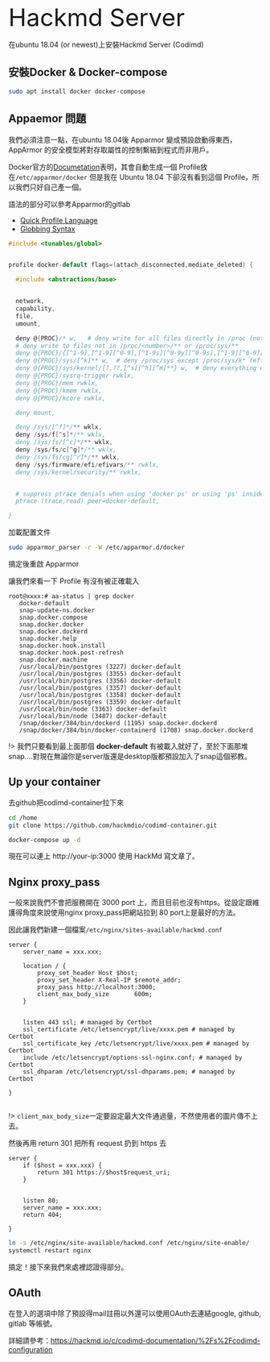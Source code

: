 <font size='10' >Hackmd Server</font> 

在ubuntu 18.04 (or newest)上安裝Hackmd Server (Codimd)

## 安裝Docker & Docker-compose
```bash
sudo apt install docker docker-compose 
```

## Appaemor 問題

我們必須注意一點，在ubuntu 18.04後 Apparmor 變成預設啟動得東西，AppArmor 的安全模型將對存取屬性的控制繫結到程式而非用戶。

Docker官方的[Documetation](https://docs.docker.com/engine/security/apparmor/)表明，其會自動生成一個 Profile放在```/etc/apparmor/docker``` 但是我在 Ubuntu 18.04 下卻沒有看到這個 Profile，所以我們只好自己產一個。

語法的部分可以參考Apparmor的gitlab
* [Quick Profile Language](https://gitlab.com/apparmor/apparmor/wikis/QuickProfileLanguage)
* [Globbing Syntax](https://gitlab.com/apparmor/apparmor/wikis/AppArmor_Core_Policy_Reference#AppArmor_globbing_syntax)

```c
#include <tunables/global>


profile docker-default flags=(attach_disconnected,mediate_deleted) {

  #include <abstractions/base>


  network,
  capability,
  file,
  umount,

  deny @{PROC}/* w,   # deny write for all files directly in /proc (not in a subdir)
  # deny write to files not in /proc/<number>/** or /proc/sys/**
  deny @{PROC}/{[^1-9],[^1-9][^0-9],[^1-9s][^0-9y][^0-9s],[^1-9][^0-9][^0-9][^0-9]*}/** w,
  deny @{PROC}/sys/[^k]** w,  # deny /proc/sys except /proc/sys/k* (effectively /proc/sys/kernel)
  deny @{PROC}/sys/kernel/{?,??,[^s][^h][^m]**} w,  # deny everything except shm* in /proc/sys/kernel/
  deny @{PROC}/sysrq-trigger rwklx,
  deny @{PROC}/mem rwklx,
  deny @{PROC}/kmem rwklx,
  deny @{PROC}/kcore rwklx,

  deny mount,

  deny /sys/[^f]*/** wklx,
  deny /sys/f[^s]*/** wklx,
  deny /sys/fs/[^c]*/** wklx,
  deny /sys/fs/c[^g]*/** wklx,
  deny /sys/fs/cg[^r]*/** wklx,
  deny /sys/firmware/efi/efivars/** rwklx,
  deny /sys/kernel/security/** rwklx,


  # suppress ptrace denials when using 'docker ps' or using 'ps' inside a container
  ptrace (trace,read) peer=docker-default,

}
```
加載配置文件
```bash
sudo apparmor_parser -r -W /etc/apparmor.d/docker
```
搞定後重啟 Apparmor

讓我們來看一下 Profile 有沒有被正確載入
```shell
root@xxxx:# aa-status | grep docker
   docker-default
   snap-update-ns.docker
   snap.docker.compose
   snap.docker.docker
   snap.docker.dockerd
   snap.docker.help
   snap.docker.hook.install
   snap.docker.hook.post-refresh
   snap.docker.machine
   /usr/local/bin/postgres (3227) docker-default
   /usr/local/bin/postgres (3355) docker-default
   /usr/local/bin/postgres (3356) docker-default
   /usr/local/bin/postgres (3357) docker-default
   /usr/local/bin/postgres (3358) docker-default
   /usr/local/bin/postgres (3359) docker-default
   /usr/local/bin/node (3363) docker-default
   /usr/local/bin/node (3487) docker-default
   /snap/docker/384/bin/dockerd (1195) snap.docker.dockerd
   /snap/docker/384/bin/docker-containerd (1708) snap.docker.dockerd
```
!> 我們只要看到最上面那個 **docker-default** 有被載入就好了，至於下面那堆snap....對現在無論你是server版還是desktop版都預設加入了snap這個邪教。


## Up your container 

去github把codimd-container拉下來
```bash
cd /home
git clone https://github.com/hackmdio/codimd-container.git
```

```bash
docker-compose up -d
```

現在可以連上 http://your-ip:3000 使用 HackMd 寫文章了。


## Nginx proxy_pass

一般來說我們不會把服務開在 3000 port 上，而且目前也沒有https。從設定跟維護得角度來說使用nginx proxy_pass把網站拉到 80 port上是最好的方法。

因此讓我們新建一個檔案```/etc/nginx/sites-available/hackmd.conf```
```shell=
server {
    server_name = xxx.xxx;

    location / {
        proxy_set_header Host $host;
        proxy_set_header X-Real-IP $remote_addr;
        proxy_pass http://localhost:3000;
        client_max_body_size       600m; 
    }


    listen 443 ssl; # managed by Certbot
    ssl_certificate /etc/letsencrypt/live/xxxx.pem # managed by Certbot
    ssl_certificate_key /etc/letsencrypt/live/xxxx.pem # managed by Certbot
    include /etc/letsencrypt/options-ssl-nginx.conf; # managed by Certbot
    ssl_dhparam /etc/letsencrypt/ssl-dhparams.pem; # managed by Certbot

}


```

!> ```client_max_body_size```一定要設定最大文件通過量，不然使用者的圖片傳不上去。

然後再用 return 301 把所有 request 扔到 https 去
```bash=
server {
    if ($host = xxx.xxx) {
        return 301 https://$host$request_uri;
    } 


    listen 80;
    server_name = xxx.xxx;
    return 404;

}
```
```bash
ln -s /etc/nginx/site-available/hackmd.conf /etc/nginx/site-enable/
systemctl restart nginx
```
搞定！接下來我們來處裡認證得部分。

## OAuth

在登入的選項中除了預設得mail註冊以外還可以使用OAuth去連結google, github, gitlab 等帳號。

詳細請參考：https://hackmd.io/c/codimd-documentation/%2Fs%2Fcodimd-configuration